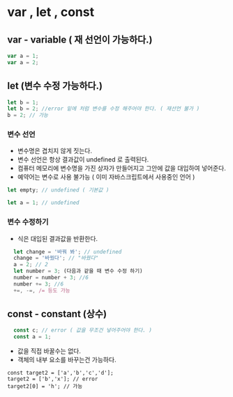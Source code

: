 # var , let , const

## var - variable ( 재 선언이 가능하다.)

```javascript
var a = 1;
var a = 2;
```

## let (변수 수정 가능하다.)

```javascript
let b = 1;
let b = 2; //error 밑에 처럼 변수를 수정 해주어야 한다. ( 재선언 불가 )
b = 2; // 가능
```

### 변수 선언

- 변수명은 겹치지 않게 짓는다.
- 변수 선언은 항상 결과값이 undefined 로 출력된다.
- 컴퓨터 메모리에 변수명을 가진 상자가 만들어지고 그안에 값을 대입하여 넣어준다.
- 예약어는 변수로 사용 불가능 ( 이미 자바스크립트에서 사용중인 언어 )

```javascript
let empty; // undefined ( 기본값 )
```

```javascript
let a = 1; // undefined
```

### 변수 수정하기

- 식은 대입된 결과값을 반환한다.

```javascript
  let change = '바꿔 봐'; // undefined
  change = '바꿨다'; // "바꿨다"
  a = 2; // 2
  let number = 3; (다음과 같을 때 변수 수정 하기)
  number = number + 3; //6
  number += 3; //6
  +=, -=, /= 등도 가능
```

## const - constant (상수)

```javascript
  const c; // error ( 값을 무조건 넣어주어야 한다. )
  const a = 1;
```

- 값을 직접 바꿀수는 없다.
- 객체의 내부 요소를 바꾸는건 가능하다.

```
const target2 = ['a','b','c','d'];
target2 = ['b','x']; // error
target2[0] = 'h'; // 가능
```
